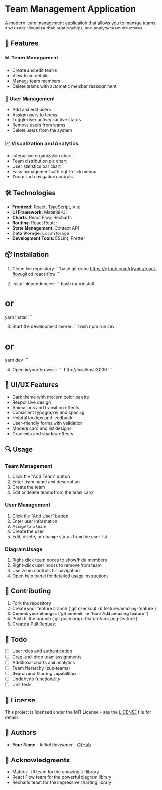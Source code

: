 # Team Management Application

A modern team management application that allows you to manage teams and users, visualize their relationships, and analyze team structures.

## 🚀 Features

### 📊 Team Management
- Create and edit teams
- View team details
- Manage team members
- Delete teams with automatic member reassignment

### 👥 User Management
- Add and edit users
- Assign users to teams
- Toggle user active/inactive status
- Remove users from teams
- Delete users from the system

### 📈 Visualization and Analytics
- Interactive organization chart
- Team distribution pie chart
- User statistics bar chart
- Easy management with right-click menus
- Zoom and navigation controls

## 🛠️ Technologies

- **Frontend:** React, TypeScript, Vite
- **UI Framework:** Material-UI
- **Charts:** React Flow, Recharts
- **Routing:** React Router
- **State Management:** Context API
- **Data Storage:** LocalStorage
- **Development Tools:** ESLint, Prettier

## 📦 Installation

1. Clone the repository:
\`\`\`bash
git clone https://github.com/rkymtc/react-flow.git
cd react-flow
\`\`\`

2. Install dependencies:
\`\`\`bash
npm install
# or
yarn install
\`\`\`

3. Start the development server:
\`\`\`bash
npm run dev
# or
yarn dev
\`\`\`

4. Open in your browser:
\`\`\`
http://localhost:3000
\`\`\`



## 🎨 UI/UX Features

- Dark theme with modern color palette
- Responsive design
- Animations and transition effects
- Consistent typography and spacing
- Helpful tooltips and feedback
- User-friendly forms with validation
- Modern card and list designs
- Gradients and shadow effects

## 🔍 Usage

### Team Management
1. Click the "Add Team" button
2. Enter team name and description
3. Create the team
4. Edit or delete teams from the team card

### User Management
1. Click the "Add User" button
2. Enter user information
3. Assign to a team
4. Create the user
5. Edit, delete, or change status from the user list

### Diagram Usage
1. Right-click team nodes to show/hide members
2. Right-click user nodes to remove from team
3. Use zoom controls for navigation
4. Open help panel for detailed usage instructions

## 🤝 Contributing

1. Fork the repository
2. Create your feature branch (\`git checkout -b feature/amazing-feature\`)
3. Commit your changes (\`git commit -m 'feat: Add amazing feature'\`)
4. Push to the branch (\`git push origin feature/amazing-feature\`)
5. Create a Pull Request

## 📝 Todo

- [ ] User roles and authentication
- [ ] Drag-and-drop team assignments
- [ ] Additional charts and analytics
- [ ] Team hierarchy (sub-teams)
- [ ] Search and filtering capabilities
- [ ] Undo/redo functionality
- [ ] Unit tests

## 📄 License

This project is licensed under the MIT License - see the [LICENSE](LICENSE) file for details.

## 👥 Authors

- **Your Name** - *Initial Developer* - [GitHub](https://github.com/rkymtc)

## 🙏 Acknowledgments

- Material-UI team for the amazing UI library
- React Flow team for the powerful diagram library
- Recharts team for the impressive charting library 
